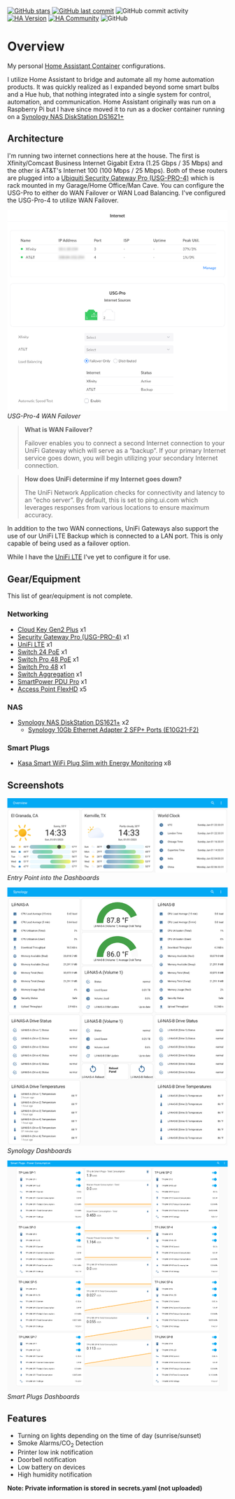 [![GitHub stars](https://img.shields.io/github/stars/fusion94/homeassistant.svg?style=plasticr)](https://github.com/geekofweek/homeassistant/stargazers)
[![GitHub last commit](https://img.shields.io/github/last-commit/fusion94/homeassistant.svg?style=plasticr)](https://github.com/fusion94/homeassistant/commits/master)
![GitHub commit activity](https://img.shields.io/github/commit-activity/w/fusion94/homeassistant)
[![HA Version](https://img.shields.io/badge/Running%20Home%20Assistant-2022.12.7%20-darkblue)](https://github.com/home-assistant/home-assistant/releases/latest)
[![HA Community](https://img.shields.io/badge/HA%20community-forum-orange)](https://community.home-assistant.io/u/fusion94/summary)
![GitHub](https://img.shields.io/github/license/fusion94/homeassistant)

# Overview

My personal [Home Assistant Container](https://home-assistant.io)
configurations.

I utilize Home Assistant to bridge and automate all my home automation products.
It was quickly realized as I expanded beyond some smart bulbs and a Hue hub,
that nothing integrated into a single system for control, automation, and
communication. Home Assistant originally was run on a Raspberry Pi but I have
since moved it to run as a docker container running on a [Synology NAS
DiskStation DS1621+](https://www.synology.com/en-us/products/DS1621+)

## Architecture

I'm running two internet connections here at the house. The first is
Xfinity/Comcast Business Internet Gigabit Extra (1.25 Gbps / 35 Mbps) and the
other is AT&T's Internet 100 (100 Mbps / 25 Mbps). Both of these routers are
plugged into a [Ubiquiti Security Gateway Pro
(USG-PRO-4)](https://store.ui.com/collections/routing-switching/products/unifi-security-gateway-pro)
which is rack mounted in my Garage/Home Office/Man Cave. You can configure the
USG-Pro to either do WAN Failover or WAN Load Balancing. I've configured the
USG-Pro-4 to utilize WAN Failover.

![USG-PRO-4](usg-pro-wan-full.png)
_USG-Pro-4 WAN Failover_

> **What is WAN Failover?**
>
> Failover enables you to connect a second Internet connection to your UniFi
> Gateway which will serve as a “backup”. If your primary Internet service goes
> down, you will begin utilizing your secondary Internet connection.

> **How does UniFi determine if my Internet goes down?**
>
> The UniFi Network Application checks for connectivity and latency to an “echo
> server”. By default, this is set to ping.ui.com which leverages responses from
> various locations to ensure maximum accuracy.

In addition to the two WAN connections, UniFi Gateways also support the use of
our UniFi LTE Backup which is connected to a LAN port. This is only capable of
being used as a failover option.

While I have the [UniFi
LTE](https://store.ui.com/collections/wireless/products/unifi-lte) I've yet to
configure it for use.

## Gear/Equipment

This list of gear/equipment is not complete.

### Networking

- [Cloud Key Gen2 Plus](https://store.ui.com/collections/unifi-protect-nvr/products/unifi-cloudkey-plus) x1
- [Security Gateway Pro (USG-PRO-4)](https://store.ui.com/collections/routing-switching/products/unifi-security-gateway-pro) x1
- [UniFi LTE](https://store.ui.com/collections/wireless/products/unifi-lte) x1
- [Switch 24 PoE](https://store.ui.com/collections/unifi-network-switching/products/usw-24-poe) x1
- [Switch Pro 48 PoE](https://store.ui.com/collections/unifi-network-switching/products/usw-pro-48-poe) x1
- [Switch Pro 48](https://store.ui.com/collections/unifi-network-switching/products/usw-pro-48) x1
- [Switch Aggregation](https://store.ui.com/collections/unifi-network-switching/products/unifi-switch-aggregation) x1
- [SmartPower PDU Pro](https://store.ui.com/products/usp-pdu-pro) x1
- [Access Point FlexHD](https://store.ui.com/collections/wireless/products/unifi-flexhd) x5

### NAS

- [Synology NAS DiskStation DS1621+](https://www.synology.com/en-us/products/DS1621+) x2
  - [Synology 10Gb Ethernet Adapter 2 SFP+ Ports (E10G21-F2)](https://www.synology.com/en-us/products/E10G21-F2)

### Smart Plugs

- [Kasa Smart WiFi Plug Slim with Energy Monitoring](https://www.kasasmart.com/us/products/smart-plugs/kasa-smart-plug-slim-energy-monitoring-ep25?option=1) x8

## Screenshots

![HA Dashboard Overview](overview.png)
_Entry Point into the Dashboards_

![HA Dashboard - Synology](synology.png)
_Synology Dashboards_

![HA Dashboard - Smart Plugs](smart-plugs.png)
_Smart Plugs Dashboards_

## Features

- Turning on lights depending on the time of day (sunrise/sunset)
- Smoke Alarms/CO<sub>2</sub> Detection
- Printer low ink notification
- Doorbell notification
- Low battery on devices
- High humidity notification

**Note: Private information is stored in secrets.yaml (not uploaded)**
